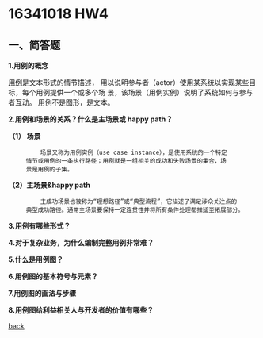 ﻿---
layout: default
---
# 16341018 HW4

## 一、简答题

 **1.用例的概念**
     
   [用例](https://en.wikipedia.org/wiki/Use_case)是文本形式的情节描述，
 用以说明参与者（actor）使用某系统以实现某些目标，每个用例提供一个或多个场
 景，该场景（用例实例）说明了系统如何与参与者互动。
   用例不是图形，是文本。


**2.用例和场景的关系？什么是主场景或 happy path？**
    
   **（1） 场景**
   
             场景又称为用例实例（use case instance），是使用系统的一个特定
         情节或用例的一条执行路径；用例就是一组相关的成功和失败场景的集合，场
         景是用例的子集。
  
   **（2）主场景&happy path**
   
             主成功场景也被称为“理想路径”或“典型流程”，它描述了满足涉众关注点的
         典型成功路径。通常主场景要保持一定连贯性并将所有条件处理都推延至拓展部分。
           

**3.用例有哪些形式？**
　   
    
**4.对于复杂业务，为什么编制完整用例非常难？**

**5.什么是用例图？**

**6.用例图的基本符号与元素？**

**7.用例图的画法与步骤**

**8.用例图给利益相关人与开发者的价值有哪些？**

[back](./)

